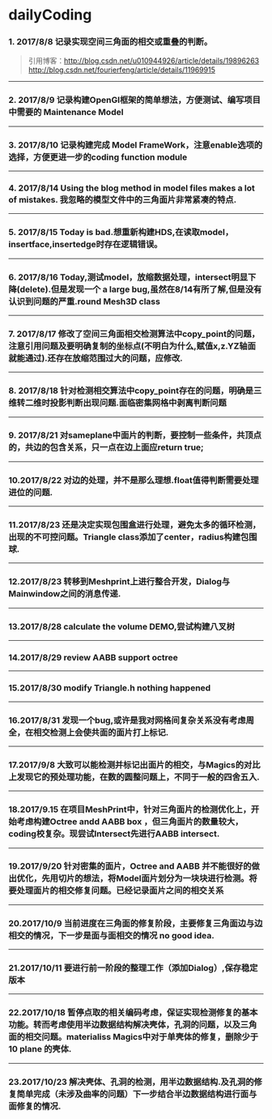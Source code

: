 # dailyCoding
### 1. 2017/8/8 记录实现空间三角面的相交或重叠的判断。
> 引用博客：http://blog.csdn.net/u010944926/article/details/19896263
> 			http://blog.csdn.net/fourierfeng/article/details/11969915
---
### 2. 2017/8/9 记录构建OpenGl框架的简单想法，方便测试、编写项目中需要的 Maintenance Model
---
### 3. 2017/8/10 记录构建完成 Model FrameWork，注意enable选项的选择，方便更进一步的coding function module
---
### 4. 2017/8/14 Using the blog method in model files makes a lot of mistakes. 我忽略的模型文件中的三角面片非常紧凑的特点.
---
### 5. 2017/8/15 Today is bad.想重新构建HDS,在读取model，insertface,insertedge时存在逻辑错误。
---
### 6. 2017/8/16 Today,测试model，放缩数据处理，intersect明显下降(delete).但是发现一个 a large bug,虽然在8/14有所了解,但是没有认识到问题的严重.round Mesh3D class
---
### 7. 2017/8/17 修改了空间三角面相交检测算法中copy_point的问题，注意引用问题及要明确复制的坐标点(不明白为什么,赋值x,z.YZ轴面就能通过).还存在放缩范围过大的问题，应修改.
---
### 8. 2017/8/18 针对检测相交算法中copy_point存在的问题，明确是三维转二维时投影判断出现问题.面临密集网格中剥离判断问题
---
### 9. 2017/8/21 对sameplane中面片的判断，要控制一些条件，共顶点的，共边的包含关系，只一点在边上面应return true;
---
### 10.2017/8/22 对边的处理，并不是那么理想.float值得判断需要处理进位的问题.
---
### 11.2017/8/23 还是决定实现包围盒进行处理，避免太多的循环检测，出现的不可控问题。Triangle class添加了center，radius构建包围球.
---
### 12.2017/8/23 转移到Meshprint上进行整合开发，Dialog与Mainwindow之间的消息传递.
---
### 13.2017/8/28 calculate the volume DEMO,尝试构建八叉树
---
### 14.2017/8/29 review AABB support octree
---
### 15.2017/8/30 modify Triangle.h nothing happened
---
### 16.2017/8/31 发现一个bug,或许是我对网格间复杂关系没有考虑周全，在相交检测上会使共面的面片打上标记.
---
### 17.2017/9/8 大致可以能检测并标记出面片的相交，与Magics的对比上发现它的预处理功能，在数的圆整问题上，不同于一般的四舍五入.
---
### 18.2017/9.15 在项目MeshPrint中，针对三角面片的检测优化上，开始考虑构建Octree andd AABB box ，但三角面片的数量较大，coding校复杂。现尝试Intersect先进行AABB intersect.
---
### 19.2017/9/20 针对密集的面片，Octree and AABB 并不能很好的做出优化，先用切片的想法，将Model面片划分为一块块进行检测。将要处理面片的相交修复问题。已经记录面片之间的相交关系
---
### 20.2017/10/9 当前进度在三角面的修复阶段，主要修复三角面边与边相交的情况，下一步是面与面相交的情况 no good idea.
---
### 21.2017/10/11 要进行前一阶段的整理工作（添加Dialog）,保存稳定版本
---
### 22.2017/10/18 暂停点取的相关编码考虑，保证实现检测修复的基本功能。转而考虑使用半边数据结构解决壳体，孔洞的问题，以及三角面的相交问题。materialiss Magics中对于单壳体的修复，删除少于10 plane 的壳体.
---
### 23.2017/10/23 解决壳体、孔洞的检测，用半边数据结构.及孔洞的修复简单完成（未涉及曲率的问题）下一步结合半边数据结构进行面与面修复的情况.